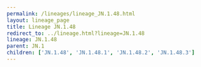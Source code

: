 ```yaml
---
permalink: /lineages/lineage_JN.1.48.html
layout: lineage_page
title: Lineage JN.1.48
redirect_to: ../lineage.html?lineage=JN.1.48
lineage: JN.1.48
parent: JN.1
children: ['JN.1.48', 'JN.1.48.1', 'JN.1.48.2', 'JN.1.48.3']
---
```

